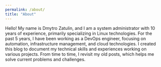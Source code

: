 ```yaml
---
permalink: /about/
title: "About"
---
```


Hello! My name is Dmytro Zatulin, and I am a system administrator with 10 years of experience, primarily specializing in Linux technologies. For the past 5 years, I have been working as a DevOps engineer, focusing on automation, infrastructure management, and cloud technologies. I created this blog to document my technical skills and experiences working on various projects. From time to time, I revisit my old posts, which helps me solve current problems and challenges.
